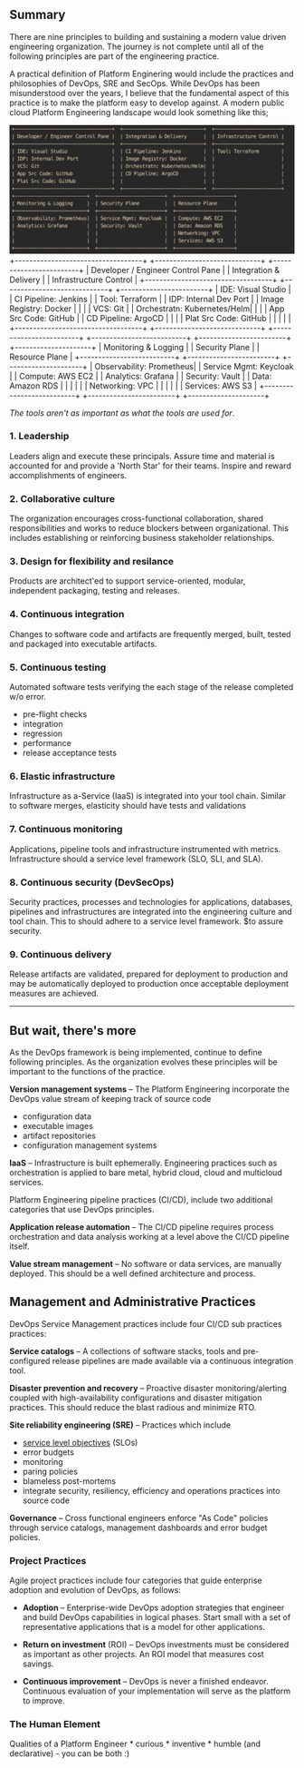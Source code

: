 ## Summary
There are nine principles to building and sustaining a modern value driven engineering organization. The journey is not complete until all of the following principles are part of the engineering practice.

A practical definition of Platform Enginering would include the practices and philosophies of DevOps, SRE and SecOps. While DevOps has been misunderstood over the years, I believe that the fundamental aspect of this practice is to make the platform easy to develop against. A modern public cloud Platform Engineering landscape would look something like this;

![healyt framework](shot.png)
+-----------------------------------+  +-----------------------------+  +------------------------+
| Developer / Engineer Control Pane |  | Integration & Delivery      |  | Infrastructure Control |
+-----------------------------------+  +-----------------------------+  +------------------------+
| IDE: Visual Studio                |  | CI Pipeline: Jenkins        |  | Tool: Terraform        |
| IDP: Internal Dev Port            |  | Image Registry: Docker      |  |                        |
| VCS: Git                          |  | Orchestratn: Kubernetes/Helm|  |                        |
| App Src Code: GitHub              |  | CD Pipeline: ArgoCD         |  |                        |
| Plat Src Code: GitHub             |  |                             |  |                        |
+-----------------------------------+  +-----------------------------+  +------------------------+
+--------------------------+  +------------------------+  +---------------------+
| Monitoring & Logging     |  | Security Plane         |  | Resource Plane      |
+--------------------------+  +------------------------+  +---------------------+
| Observability: Prometheus|  | Service Mgmt: Keycloak |  | Compute: AWS EC2    |
| Analytics: Grafana       |  | Security: Vault        |  | Data: Amazon RDS    |
|                          |  |                        |  | Networking: VPC     |
|                          |  |                        |  | Services: AWS S3    |
+--------------------------+  +------------------------+  +---------------------+

*The tools aren't as important as what the tools are used for*.


### 1. Leadership
  Leaders align and execute these principals. Assure time and material is accounted for and provide a 'North Star' for their teams. Inspire and reward accomplishments of engineers.

### 2. Collaborative culture
  The organization encourages cross-functional collaboration, shared responsibilities and works to reduce blockers between organizational. This includes establishing or reinforcing business stakeholder relationships.

### 3. Design for flexibility and resilance  
  Products are architect'ed to support service-oriented, modular, independent packaging, testing and releases.

### 4. Continuous integration
  Changes to software code and artifacts are frequently merged, built, tested and packaged into executable artifacts.

### 5. Continuous testing
  Automated software tests verifying the each stage of the release completed w/o error.
  * pre-flight checks
  * integration
  * regression
  * performance
  * release acceptance tests

### 6. Elastic infrastructure
  Infrastructure as a-Service (IaaS) is integrated into your tool chain. Similar to software merges,
  elasticity should have tests and validations

### 7. Continuous monitoring
  Applications, pipeline tools and infrastructure instrumented with metrics. Infrastructure should a
  service level framework (SLO, SLI, and SLA).

### 8. Continuous security (DevSecOps)
  Security practices, processes and technologies for applications, databases, pipelines and infrastructures are integrated into the engineering culture and tool chain. This to should adhere to a service level framework. $to assure security.

### 9. Continuous delivery
  Release artifacts are validated, prepared for deployment to production and may be automatically deployed to production once acceptable deployment measures are achieved.
  ____________________________________

## But wait, there's more
  As the DevOps framework is being implemented, continue to define following principles. As the organization evolves these principles will be important to the functions of the practice.

  **Version management systems** – The Platform Engineering incorporate the DevOps value stream of keeping track of source code
   * configuration data
   * executable images
   * artifact repositories
   * configuration management systems

  **IaaS** – Infrastructure is built ephemerally. Engineering practices such as orchestration is
  applied to bare metal, hybrid cloud, cloud  and multicloud services. 

  Platform Engineering pipeline practices (CI/CD), include two additional categories that use DevOps principles.

  **Application release automation** – The CI/CD pipeline requires process orchestration and data
  analysis working at a level above the CI/CD pipeline itself.

  **Value stream management** – No software or data services, are manually deployed. This should be
  a well defined architecture and process.

## Management and Administrative Practices
  DevOps Service Management practices include four CI/CD sub practices practices:

  **Service catalogs** – A collections of software stacks, tools and pre-configured release
  pipelines are made available via a continuous integration tool. 

  **Disaster prevention and recovery** – Proactive disaster monitoring/alerting coupled with
  high-availability configurations and disaster mitigation practices. This should reduce the blast
  radious and minimize RTO. 

  **Site reliability engineering (SRE)** – Practices which include
  * [service level objectives](https://github.com/winslowb/winslowb/blob/master/servicelevle.md) (SLOs)
  * error budgets 
  * monitoring
  * paring policies
  * blameless post-mortems
  * integrate security, resiliency, efficiency and operations practices into source code

  **Governance** – Cross functional engineers enforce "As Code" policies through service catalogs, management dashboards and error budget policies.

### Project Practices
  Agile project practices include four categories that guide enterprise adoption and evolution of DevOps, as follows:

  - **Adoption** – Enterprise-wide DevOps adoption strategies that engineer and build DevOps
  capabilities in logical phases. Start small with a set of representative applications that is a
  model for other applications.

  - **Return on investment** (ROI) – DevOps investments must be considered as important as other
  projects. An ROI model that measures cost savings.

  - **Continuous improvement** – DevOps is never a finished endeavor. Continuous evaluation of your
  implementation will serve as the platform to improve.   

### The Human Element
  Qualities of a Platform Engineer
    * curious
    * inventive
    * humble (and declarative) - you can be both :)
